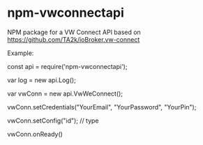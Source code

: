 # npm-vwconnectapi
NPM package for a VW Connect API based on https://github.com/TA2k/ioBroker.vw-connect


Example:

const api = require('npm-vwconnectapi');

var log = new api.Log();

var vwConn = new api.VwWeConnect();

vwConn.setCredentials("YourEmail", "YourPassword", "YourPin");

vwConn.setConfig("id"); // type

vwConn.onReady()

